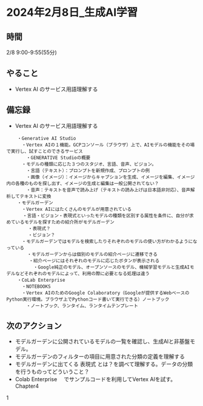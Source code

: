 # 2024年2月8日_生成AI学習

## 時間

2/8 9:00-9:55(55分)

## やること

- Vertex AI のサービス用語理解する

## 備忘録

- Vertex AI のサービス用語理解する

```
    ・Generative AI Studio
    　・Vertex AIの１機能。GCPコンソール（ブラウザ）上で、AIモデルの機能をその場で実行し、試すことのできるサービス
    　　・GENERATIVE Studioの概要
    　・モデルの種類に応じた３つのスタジオ、言語、音声、ビジョン。
    　　・言語（テキスト）：プロンプトを新規作成、プロンプトの例
    　　・画像（イメージ）：イメージからキャプションを生成、イメージを編集、イメージ内の各種のものを探し出す、イメージの生成と編集は一般公開されてない？
    　　・音声：テキストを音声で読み上げ（テキストの読み上げは日本語非対応）、音声解析してテキストに変換
    ・モデルガーデン
    　・Vertex AIにはたくさんのモデルが用意されている
      ・言語・ビジョン・表現式といったモデルの種類を区別する属性を条件に、自分が求めているモデルを探すための紹介所がモデルガーデン
        ・表現式？
        ・ビジョン？
    　・モデルガーデンではモデルを検索したりそれぞれのモデルの使い方がわかるようになっている
　      ・モデルガーデンからは個別のモデルの紹介ページに遷移できる
　　　　　・紹介ページにはそれぞれのモデルに応じたボタンが表示される
　　　　　　・Google純正のモデル、オープンソースのモデル、機械学習モデルと生成AIモデルなどそれぞれのモデルによって、利用の際に必要となる処理は違う
    ・CoLab Enterprise
    　・NOTEBOOKS
    　・Vertex AIのためのGoogle Colaboratory（Googleが提供するWebベースのPython実行環境。ブラウザ上でPythonコード書いて実行できる）ノートブック
    　　・ノートブック、ランタイム、ランタイムテンプレート
```

## 次のアクション

- モデルガーデンに公開されているモデルの一覧を確認し、生成AIと非基盤モデル。
- モデルガーデンのフィルターの項目に用意された分類の定義を理解する
- モデルガーデンに出てくる 表現式 とは？を調べて理解する。データの分類を行うものってどういうこと？
- Colab Enterprise 　でサンプルコードを利用してVertex AIを試す。Chapter4


1